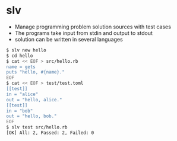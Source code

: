 # slv

- Manage programming problem solution sources with test cases
- The programs take input from stdin and output to stdout
- solution can be written in several languages

```bash
$ slv new hello
$ cd hello
$ cat << EOF > src/hello.rb
name = gets
puts "hello, #{name}."
EOF
$ cat << EOF > test/test.toml
[[test]]
in = "alice"
out = "hello, alice."
[[test]]
in = "bob"
out = "hello, bob."
EOF
$ slv test src/hello.rb
[OK] All: 2, Passed: 2, Failed: 0 
```
